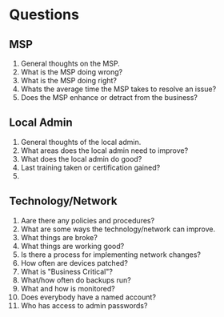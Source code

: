 # Questions  

## MSP
1. General thoughts on the MSP.
2. What is the MSP doing wrong?
3. What is the MSP doing right?
4. Whats the average time the MSP takes to resolve an issue?
5. Does the MSP enhance or detract from the business?  

## Local Admin
1. General thoughts of the local admin.
2. What areas does the local admin need to improve?  
3. What does the local admin do good?
4. Last training taken or certification gained?
5.   

## Technology/Network
1. Aare there any policies and procedures?
2. What are some ways the technology/network can improve.  
3. What things are broke?
4. What things are working good?
5. Is there a process for implementing network changes?
6. How often are devices patched?  
7. What is "Business Critical"?
8. What/how often do backups run?
9. What and how is monitored?
10. Does everybody have a named account?
11. Who has access to admin passwords?  
